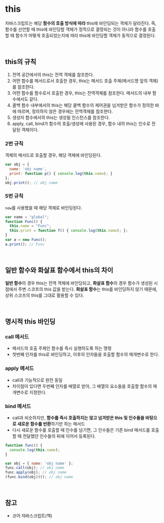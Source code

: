 # this
자바스크립트는 해당 **함수의 호출 방식에 따라** this에 바인딩되는 객체가 달라진다. 즉, 함수를 선언할 때 this에 바인딩할 객체가 정적으로 결정되는 것이 아니라 함수를 호출할 때 함수가 어떻게 호출되었는지에 따라 this에 바인딩할 객체가 동적으로 결정된다.

<br>

## this의 규칙
1. 전역 공간에서의 this는 전역 객체를 참조한다.
2. 어떤 함수를 메서드로서 호출한 경우, this는 메서드 호출 주체(메서드명 앞의 객체)를 참조한다.
3. 어떤 함수를 함수로서 호출한 경우, this는 전역객체를 참조한다. 메서드의 내부 함수에서도 같다.
4. 콜백 함수 내부에서의 this는 해당 콜백 함수의 제어권을 넘겨받은 함수가 정의한 바에 따르며, 정의하지 않은 경우에는 전역객체를 참조한다.
5. 생성자 함수에서의 this는 생성될 인스턴스를 참조한다.
6. apply, call, bind가 함수의 호출/생성에 사용된 경우, 함수 내의 this는 인수로 전달된 객체이다.

### 2번 규칙
객체의 메서드로 호출할 경우, 해당 객체에 바인딩된다.
```js
var obj = {
  name: 'obj name',
  print: function p() { console.log(this.name); }
};
obj.print(); // obj name
```

### 5번 규칙
`new`를 사용했을 때 해당 객체로 바인딩된다.
```js
var name = "global";
function Func() {
  this.name = "Func";
  this.print = function f() { console.log(this.name); };
}
var a = new Func();
a.print(); // Func
```

<br>

## 일반 함수와 화살표 함수에서 this의 차이
**일반 함수**의 경우 this는 전역 객체에 바인딩되고, **화살표 함수**의 경우 함수가 생성된 시점에서 주변 스코프의 this 값을 받는다.
**화살표 함수**는 this를 바인딩하지 않기 때문에, 상위 스코프의 this를 그대로 활용할 수 있다.

<br>

## 명시적 this 바인딩
### call 메서드
- 메서드의 호출 주체인 함수를 즉시 실행하도록 하는 명령
- 첫번째 인자를 this로 바인딩하고, 이후의 인자들을 호출할 함수의 매개변수로 한다.

### apply 메서드
- call과 기능적으로 완전 동일
- 차이점이 있다면 두번째 인자를 배열로 받아, 그 배열의 요소들을 호출할 함수의 매개변수로 지정한다.

### bind 메서드
- call과 비슷하지만, **함수를 즉시 호출하지는 않고 넘겨받은 this 및 인수들을 바탕으로 새로운 함수를 반환**하기만 하는 메서드
- 다시 새로운 함수를 호출할 때 인수를 넘기면, 그 인수들은 기존 bind 메서드를 호출할 때 전달했던 인수들의 뒤에 이어서 등록된다.

```js
function func() {
  console.log(this.name);
}

var obj = { name: 'obj name' };
func.call(obj); // obj name
func.apply(obj); // obj name
(func.bind(obj))(); // obj name
```

<br>

## 참고
- 코어 자바스크립트(책)
